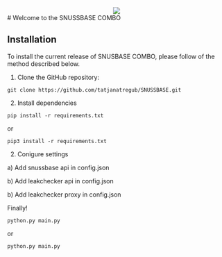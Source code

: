 <div align="center">
  <img src="https://www.thestoryoftexas.com/upload/images/events/movies/venomwisp-banner.png">
</div>
# Welcome to the SNUSSBASE COMBO

## Installation

To install the current release of SNUSBASE COMBO, please follow of the method described below.


1. Clone the GitHub repository:

```shell
git clone https://github.com/tatjanatregub/SNUSSBASE.git
```

2. Install dependencies

```shell
pip install -r requirements.txt
```
or
```shell
pip3 install -r requirements.txt
```

2. Conigure settings

  a) Add snussbase api in config.json
  
  b) Add leakchecker api in config.json
  
  b) Add leakchecker proxy in config.json


Finally!

```shell
python.py main.py
```
or
```shell
python.py main.py
```




